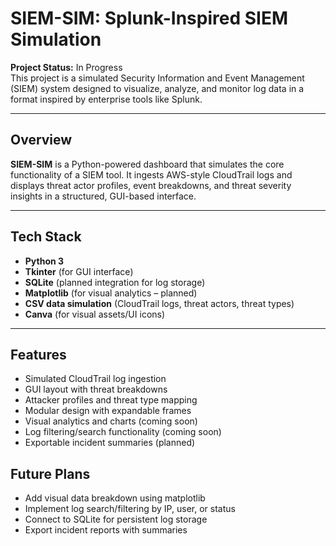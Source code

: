 # SIEM-SIM: Splunk-Inspired SIEM Simulation

**Project Status:** In Progress  
This project is a simulated Security Information and Event Management (SIEM) system designed to visualize, analyze, and monitor log data in a format inspired by enterprise tools like Splunk.

---

## Overview

**SIEM-SIM** is a Python-powered dashboard that simulates the core functionality of a SIEM tool. It ingests AWS-style CloudTrail logs and displays threat actor profiles, event breakdowns, and threat severity insights in a structured, GUI-based interface.

---

## Tech Stack

- **Python 3**  
- **Tkinter** (for GUI interface)  
- **SQLite** (planned integration for log storage)  
- **Matplotlib** (for visual analytics – planned)  
- **CSV data simulation** (CloudTrail logs, threat actors, threat types)  
- **Canva** (for visual assets/UI icons)

---

## Features

- Simulated CloudTrail log ingestion  
- GUI layout with threat breakdowns  
- Attacker profiles and threat type mapping  
- Modular design with expandable frames  
- Visual analytics and charts (coming soon)  
- Log filtering/search functionality (coming soon)  
- Exportable incident summaries (planned)

## Future Plans

- Add visual data breakdown using matplotlib
- Implement log search/filtering by IP, user, or status
- Connect to SQLite for persistent log storage
- Export incident reports with summaries